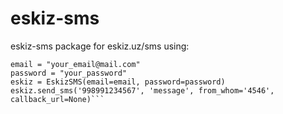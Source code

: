 # eskiz-sms
eskiz-sms package for eskiz.uz/sms
using:
```from eskiz_sms import EskizSMS
email = "your_email@mail.com"
password = "your_password"
eskiz = EskizSMS(email=email, password=password)
eskiz.send_sms('998991234567', 'message', from_whom='4546', callback_url=None)```
